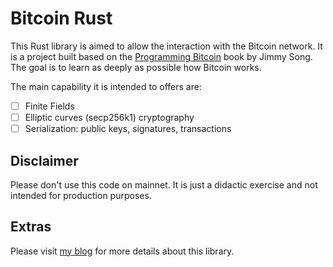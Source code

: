# Bitcoin Rust

This Rust library is aimed to allow the interaction with the Bitcoin network. It
is a project built based on the [Programming
Bitcoin](https://www.oreilly.com/library/view/programming-bitcoin/9781492031482/)
book by Jimmy Song. The goal is to learn as deeply as possible how Bitcoin works.

The main capability it is intended to offers are:

 - [ ] Finite Fields
 - [ ] Elliptic curves (secp256k1) cryptography
 - [ ] Serialization: public keys, signatures, transactions

## Disclaimer

Please don't use this code on mainnet. It is just a didactic exercise and not
intended for production purposes.

## Extras

Please visit [my blog](https://gagiuntoli.com/posts) for more details about this library.